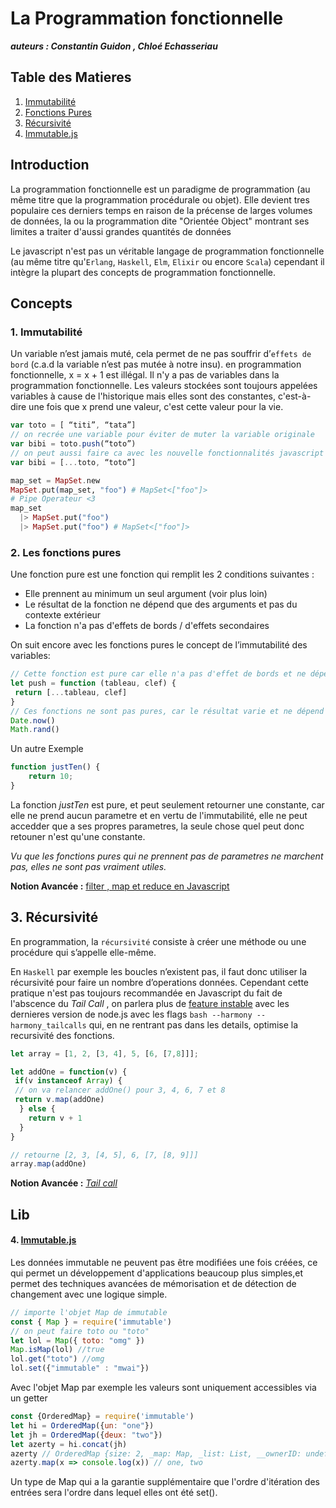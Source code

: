 # La Programmation fonctionnelle

***auteurs : Constantin Guidon , Chloé Echasseriau***  

## Table des Matieres
  1. [Immutabilité](#1-immutabilité)  
  2. [Fonctions Pures](#2-les-fonctions-pures)  
  3. [Récursivité](#3-récursivité)   
  4. [Immutable.js](#4-Immutable.js)

## Introduction

La programmation fonctionnelle est un paradigme de programmation (au même titre que la programmation procédurale ou objet). Elle devient tres populaire ces derniers temps en raison de la précense de larges volumes de données, la ou la programmation dite "Orientée Object" montrant ses limites a traiter d'aussi grandes quantités de données 

Le javascript n'est pas un véritable langage de programmation fonctionnelle (au même titre qu'`Erlang`, `Haskell`, `Elm`, `Elixir` ou encore `Scala`) cependant il intègre la plupart des concepts de programmation fonctionnelle.

## Concepts

### 1. Immutabilité

Un variable n’est jamais muté, cela permet de ne pas souffrir d’`effets de bord` (c.a.d la variable n’est pas mutée à notre insu).
en programmation fonctionnelle, x = x + 1 est illégal. Il n'y a pas de variables dans la programmation fonctionnelle.
Les valeurs stockées sont toujours appelées variables à cause de l'historique mais elles sont des constantes, c'est-à-dire une fois que x prend une valeur, c'est cette valeur pour la vie.

```javascript
var toto = [ “titi”, “tata”]
// on recrée une variable pour éviter de muter la variable originale
var bibi = toto.push(“toto”)
// on peut aussi faire ca avec les nouvelle fonctionnalités javascript
var bibi = [...toto, “toto”]
```

```elixir
map_set = MapSet.new
MapSet.put(map_set, "foo") # MapSet<["foo"]>
# Pipe Operateur <3
map_set 
  |> MapSet.put("foo") 
  |> MapSet.put("foo") # MapSet<["foo"]>
```

### 2. Les fonctions pures

Une fonction pure est une fonction qui remplit les 2 conditions suivantes :

* Elle prennent au minimum un seul argument (voir plus loin)
* Le résultat de la fonction ne dépend que des arguments et pas du contexte extérieur
* La fonction n'a pas d'effets de bords / d'effets secondaires

On suit encore avec les fonctions pures le concept de l’immutabilité des variables:

```javascript
// Cette fonction est pure car elle n'a pas d'effet de bords et ne dépend de rien d'autre que ses arguments
let push = function (tableau, clef) {
 return [...tableau, clef]
}
// Ces fonctions ne sont pas pures, car le résultat varie et ne dépend pas des arguments
Date.now()
Math.rand()
```

Un autre Exemple 

```javascript
function justTen() {
    return 10;
}
```

La fonction *justTen* est pure, et peut seulement retourner une constante, car elle ne prend aucun parametre et en vertu de l'immutabilité, elle ne peut accedder que a ses propres parametres, la seule chose quel peut donc retouner n'est qu'une constante.

*Vu que les fonctions pures qui ne prennent pas de parametres ne marchent pas, elles ne sont pas vraiment utiles.*

**Notion Avancée :**
[filter , map et reduce en Javascript](https://www.youtube.com/watch?v=woySeSNBL3o)

## 3. Récursivité

En programmation, la `récursivité` consiste à créer une méthode ou une procédure qui s’appelle elle-même.

En `Haskell` par exemple les boucles n’existent pas, il faut donc utiliser la récursivité pour faire un nombre d’operations données.
Cependant cette pratique n'est pas toujours recommandée en Javascript du fait de l'abscence du *Tail Call* , on parlera plus de [feature instable](https://nodejs.org/en/docs/es6/) avec les dernieres version de node.js avec les flags ```bash --harmony --harmony_tailcalls``` qui, en ne rentrant pas dans les details, optimise la recursivité des fonctions.

```javascript
let array = [1, 2, [3, 4], 5, [6, [7,8]]];

let addOne = function(v) {
 if(v instanceof Array) {
 // on va relancer addOne() pour 3, 4, 6, 7 et 8
 return v.map(addOne)
  } else {
    return v + 1
  }
}

// retourne [2, 3, [4, 5], 6, [7, [8, 9]]]
array.map(addOne)
```

**Notion Avancée :**
[*Tail call*](http://benignbemine.github.io/2015/07/19/es6-tail-calls/)

## Lib 

#### 4. [Immutable.js](https://facebook.github.io/immutable-js/)

Les données immutable ne peuvent pas être modifiées une fois créées, ce qui permet un développement d'applications beaucoup plus simples,et permet des techniques avancées de mémorisation et de détection de changement avec une logique simple.

```javascript
// importe l'objet Map de immutable 
const { Map } = require('immutable')
// on peut faire toto ou "toto"
let lol = Map({ toto: "omg" })
Map.isMap(lol) //true
lol.get("toto") //omg
lol.set({"immutable" : "mwai"})
```
Avec l'objet Map par exemple les valeurs sont uniquement accessibles via un getter

```javascript
const {OrderedMap} = require('immutable')
let hi = OrderedMap({un: "one"})
let jh = OrderedMap({deux: "two"})
let azerty = hi.concat(jh)
azerty // OrderedMap {size: 2, _map: Map, _list: List, __ownerID: undefined, __hash: undefined}
azerty.map(x => console.log(x)) // one, two
```

Un type de Map qui a la garantie supplémentaire que l'ordre d'itération des entrées sera l'ordre dans lequel elles ont été set().
